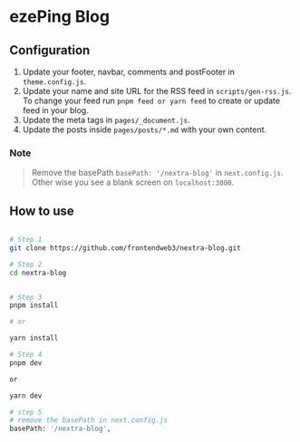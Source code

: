 # ezePing Blog


## Configuration

1. Update your footer, navbar, comments and postFooter in `theme.config.js`.
2. Update your name and site URL for the RSS feed in `scripts/gen-rss.js`. To change your feed run `pnpm feed or yarn feed` to create or update feed in your blog.
3. Update the meta tags in `pages/_document.js`.
4. Update the posts inside `pages/posts/*.md` with your own content.


### Note 

> Remove the basePath `basePath: '/nextra-blog'` in `next.config.js`. Other wise you see a blank screen on `localhost:3000`.

## How to use

```bash

# Step 1
git clone https://github.com/frontendweb3/nextra-blog.git

# Step 2
cd nextra-blog


# Step 3
pnpm install 

# or 

yarn install

# Step 4
pnpm dev 

or

yarn dev

# step 5
# remove the basePath in next.config.js
basePath: '/nextra-blog',

```
